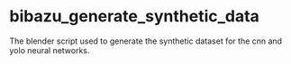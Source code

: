 # bibazu_generate_synthetic_data
The blender script used to generate the synthetic dataset for the cnn and yolo neural networks.
